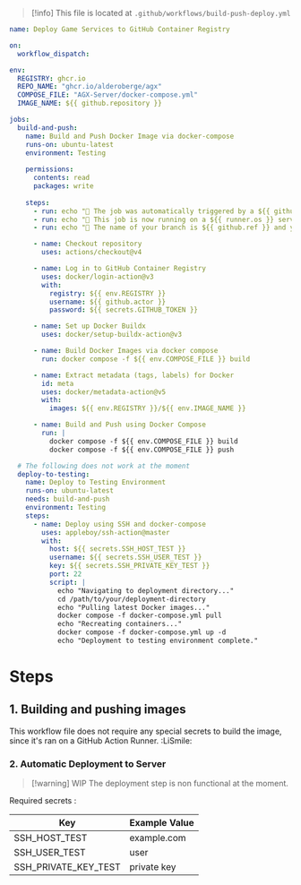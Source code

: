 
>[!info]
>This file is located at `.github/workflows/build-push-deploy.yml`


```yaml
name: Deploy Game Services to GitHub Container Registry

on:
  workflow_dispatch:

env:
  REGISTRY: ghcr.io
  REPO_NAME: "ghcr.io/alderoberge/agx"
  COMPOSE_FILE: "AGX-Server/docker-compose.yml"
  IMAGE_NAME: ${{ github.repository }}

jobs:
  build-and-push:
    name: Build and Push Docker Image via docker-compose
    runs-on: ubuntu-latest
    environment: Testing
    
    permissions:
      contents: read
      packages: write
    
    steps:
      - run: echo "🎉 The job was automatically triggered by a ${{ github.event_name }} event."
      - run: echo "🐧 This job is now running on a ${{ runner.os }} server hosted by GitHub!"
      - run: echo "🔎 The name of your branch is ${{ github.ref }} and your repository is ${{ github.repository }}."

      - name: Checkout repository
        uses: actions/checkout@v4

      - name: Log in to GitHub Container Registry
        uses: docker/login-action@v3
        with:
          registry: ${{ env.REGISTRY }}
          username: ${{ github.actor }}
          password: ${{ secrets.GITHUB_TOKEN }}

      - name: Set up Docker Buildx
        uses: docker/setup-buildx-action@v3

      - name: Build Docker Images via docker compose
        run: docker compose -f ${{ env.COMPOSE_FILE }} build

      - name: Extract metadata (tags, labels) for Docker
        id: meta
        uses: docker/metadata-action@v5
        with:
          images: ${{ env.REGISTRY }}/${{ env.IMAGE_NAME }}

      - name: Build and Push using Docker Compose
        run: |
          docker compose -f ${{ env.COMPOSE_FILE }} build
          docker compose -f ${{ env.COMPOSE_FILE }} push

  # The following does not work at the moment
  deploy-to-testing:
    name: Deploy to Testing Environment
    runs-on: ubuntu-latest
    needs: build-and-push
    environment: Testing
    steps:
      - name: Deploy using SSH and docker-compose
        uses: appleboy/ssh-action@master
        with:
          host: ${{ secrets.SSH_HOST_TEST }}
          username: ${{ secrets.SSH_USER_TEST }}
          key: ${{ secrets.SSH_PRIVATE_KEY_TEST }}
          port: 22
          script: |
            echo "Navigating to deployment directory..."
            cd /path/to/your/deployment-directory
            echo "Pulling latest Docker images..."
            docker compose -f docker-compose.yml pull
            echo "Recreating containers..."
            docker compose -f docker-compose.yml up -d
            echo "Deployment to testing environment complete."

```


# Steps

## 1. Building and pushing images

This workflow file does not require any special secrets to build the image, since it's ran on a GitHub Action Runner. :LiSmile:

### 2. Automatic Deployment to Server

>[!warning] WIP
> The deployment step is non functional at the moment.

Required secrets : 

| Key                  | Example Value |
| -------------------- | ------------- |
| SSH_HOST_TEST        | example.com   |
| SSH_USER_TEST        | user          |
| SSH_PRIVATE_KEY_TEST | private key   |

